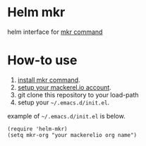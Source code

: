 # Helm mkr

helm interface for [mkr command](https://github.com/mackerelio/mkr)

# How-to use

1. [install mkr command](https://github.com/mackerelio/mkr#installation).
2. [setup your mackerel.io account](https://github.com/mackerelio/mkr#usage).
3. git clone this repository to your load-path
4. setup your `~/.emacs.d/init.el`.

example of `~/.emacs.d/init.el` is below.
```elisp
(require 'helm-mkr)
(setq mkr-org "your mackerelio org name")
```

